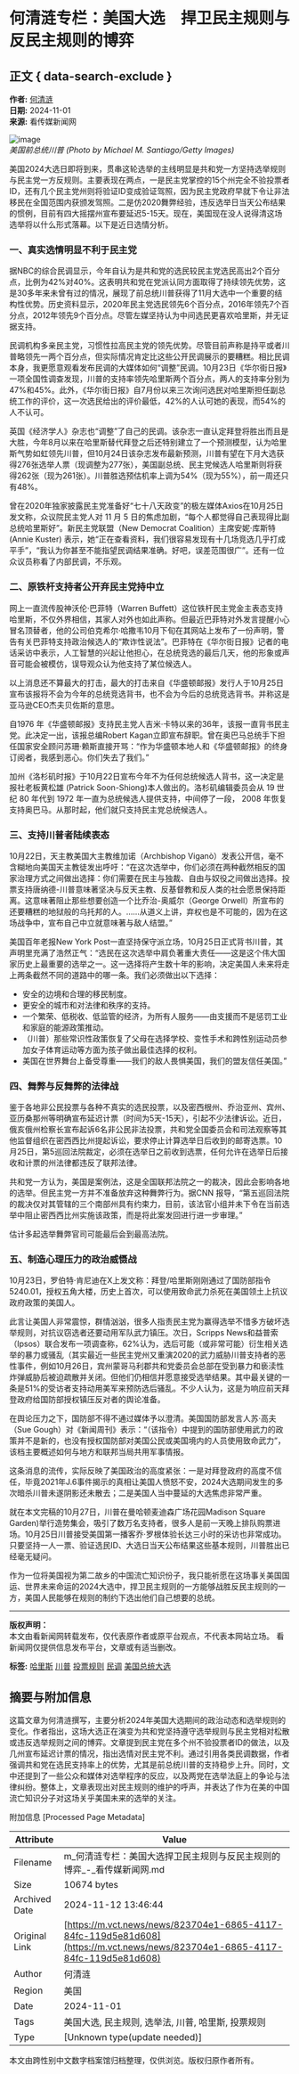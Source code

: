 # 何清涟专栏：美国大选　捍卫民主规则与反民主规则的博弈

## 正文 { data-search-exclude }


**作者:** [何清涟](https://m.vct.news/news/author/he-qing-lian)  
**日期:** 2024-11-01  
**来源:** 看传媒新闻网  

![image](https://s3.vct.news/uploads/20241029161032/aac6312e779fbb4c3babf567932f3b44c189707236c3460fb1bcb2424bd3f781.png)  
*美国前总统川普 (Photo by Michael M. Santiago/Getty Images)*

美国2024大选日即将到来，贯串这轮选举的主线明显是共和党一方坚持选举规则与民主党一方反规则。主要表现在两点，一是民主党掌控的15个州完全不验投票者ID，还有几个民主党州则将验证ID变成验证驾照，因为民主党政府早就下令让非法移民在全国范围内获颁发驾照。二是仿2020舞弊经验，违反选举日当天公布结果的惯例，目前有四大摇摆州宣布要延迟5-15天。现在，美国现在没人说得清这场选举将以什么形式落幕。以下是近日选情分析。

### 一、真实选情明显不利于民主党

据NBC的综合民调显示，今年自认为是共和党的选民较民主党选民高出2个百分点，比例为42%对40%。这表明共和党在党派认同方面取得了持续领先优势，这是30多年来未曾有过的情况，展现了前总统川普获得了11月大选中一个重要的结构性优势。历史资料显示，2020年民主党选民领先6个百分点，2016年领先7个百分点，2012年领先9个百分点。尽管左媒坚持认为中间选民更喜欢哈里斯，并无证据支持。

民调机构多亲民主党，习惯性拉高民主党的领先优势。尽管目前声称是持平或者川普略领先一两个百分点，但实际情况肯定比这些公开民调展示的要糟糕。相比民调本身，我更愿意观看发布民调的大媒体如何“调整”民调。10月23日《华尔街日报》一项全国性调查发现，川普的支持率领先哈里斯两个百分点，两人的支持率分别为47%和45%。此外，《华尔街日报》自7月份以来三次询问选民对哈里斯担任副总统工作的评价，这一次选民给出的评价最低，42%的人认可她的表现，而54%的人不认可。

英国《经济学人》杂志也“调整”了自己的民调。该杂志一直认定拜登将胜出而且是大胜，今年8月以来在哈里斯替代拜登之后还特别建立了一个预测模型，认为哈里斯气势如虹领先川普，但10月24日该杂志发布最新预测，川普有望在下月大选获得276张选举人票（现调整为277张），美国副总统、民主党候选人哈里斯则将获得262张（现为261张）。川普胜选预估机率上调为54%（现为55%），前一周还只有48%。

曾在2020年独家披露民主党准备好“七十八天政变”的极左媒体Axios在10月25日发文称，众议院民主党人对 11 月 5 日的焦虑加剧，“每个人都觉得自己表现得比副总统哈里斯好”。新民主党联盟（New Democrat Coalition）主席安妮·库斯特 (Annie Kuster) 表示，她“正在查看资料，我们很容易发现有十几场竞选几乎打成平手”，“我认为你甚至不能指望民调结果准确。好吧，误差范围很广”。还有一位众议员称看了内部民调，不乐观。

### 二、原铁杆支持者公开弃民主党持中立

网上一直流传股神沃伦·巴菲特（Warren Buffett）这位铁杆民主党金主表态支持哈里斯，不仅外界相信，其家人对外也如此声称。但最近巴菲特对外发言提醒小心冒名顶替者，他的公司伯克希尔·哈撒韦10月下旬在其网站上发布了一份声明，警告有关巴菲特支持政治候选人的“欺诈性说法”。巴菲特在《华尔街日报》记者的电话采访中表示，人工智慧的兴起让他担心，在总统竞选的最后几天，他的形象或声音可能会被模仿，误导观众认为他支持了某位候选人。

以上消息还不算最大的打击，最大的打击来自《华盛顿邮报》发行人于10月25日宣布该报将不会为今年的总统竞选背书，也不会为今后的总统竞选背书。并称这是亚马逊CEO杰夫贝佐斯的意思。

自1976 年《华盛顿邮报》支持民主党人吉米·卡特以来的36年，该报一直背书民主党。此决定一出，该报总编Robert Kagan立即宣布辞职。曾在奥巴马总统手下担任国家安全顾问苏珊·赖斯直接开骂：“作为华盛顿本地人和《华盛顿邮报》的终身订阅者，我感到恶心。你们失去了我们。”

加州《洛杉矶时报》于10月22日宣布今年不为任何总统候选人背书，这一决定是报社老板黄松雄 (Patrick Soon-Shiong)本人做出的。洛杉矶编辑委员会从 19 世纪 80 年代到 1972 年一直为总统候选人提供支持，中间停了一段， 2008 年恢复支持奥巴马。从那时起，他们就只支持民主党总统候选人。

### 三、支持川普者陆续表态

10月22日，天主教美国大主教维加诺（Archbishop Viganò）发表公开信，毫不含糊地向美国天主教徒发出呼吁：“在这次选举中，你们必须在两种截然相反的国家治理方式之间做出选择：你们需要在民主与独裁、自由与奴役之间做出选择。投票支持唐纳德-川普意味著坚决与反天主教、反基督教和反人类的社会愿景保持距离。这意味著阻止那些想要创造一个比乔治-奥威尔（George Orwell）所宣布的还要糟糕的地狱般的乌托邦的人。……从道义上讲，弃权也是不可能的，因为在这场战争中，宣布自己中立就意味著与敌人结盟。”

美国百年老报New York Post一直坚持保守派立场，10月25日正式背书川普，其声明里充满了浩然正气：“选民在这次选举中肩负著重大责任——这是这个伟大国家历史上最重要的选举之一。这一选择将产生数十年的影响，决定美国人未来将走上两条截然不同的道路中的哪一条。我们必须做出以下选择：

- 安全的边境和合理的移民制度。
- 更安全的城市和对法律和秩序的支持。
- 一个繁荣、低税收、低监管的经济，为所有人服务——由支援而不是惩罚工业和家庭的能源政策推动。
- （川普）那些常识性政策恢复了父母在选择学校、变性手术和跨性别运动员参加女子体育运动等方面为孩子做出最佳选择的权利。
- 美国在世界舞台上备受尊重——我们的敌人畏惧美国，我们的盟友信任美国。”

### 四、舞弊与反舞弊的法律战

鉴于各地非公民投票与各种不真实的选民投票，以及密西根州、乔治亚州、宾州、亚历桑那州等明确宣布延迟计票（时间为5天-15天），引起不少法律诉讼。近日，俄亥俄州检察长宣布起诉6名非公民非法投票，共和党全国委员会和司法观察等其他监督组织在密西西比州提起诉讼，要求停止计算选举日后收到的邮寄选票。10月25日，第5巡回法院裁定，必须在选举日之前收到选票，任何允许在选举日后接收和计票的州法律都违反了联邦法律。

共和党一方认为，美国是案例法，这是全国联邦法院之一的裁决，因此会影响各地的选举。但民主党一方并不准备放弃这种舞弊行为。据CNN 报导，“第五巡回法院的裁决仅对其管辖的三个南部州具有约束力，目前，该法官小组并未下令在当前选举中阻止密西西比州实施该政策，而是将此案发回进行进一步审理。”

估计多起选举舞弊官司可能最后会到最高法院。

### 五、制造心理压力的政治威慑战

10月23日，罗伯特·肯尼迪在X上发文称：拜登/哈里斯刚刚通过了国防部指令5240.01，授权五角大楼，历史上首次，可以使用致命武力杀死在美国领土上抗议政府政策的美国人。

此言让美国人非常震惊，群情汹汹，很多人指责民主党为赢得选举不惜多方破坏选举规则，对抗议窃选者还要动用军队武力镇压。次日，Scripps News和益普索（Ipsos）联合发布一项调查称，62%认为，选后可能（或非常可能）衍生相关选举的暴力或骚乱（其实最近一些民主党州又重演2020的武力威胁川普支持者的恶性事件，例如10月26日，宾州蒙哥马利郡共和党委员会总部在受到暴力和亵渎性炸弹威胁后被迫疏散并关闭。但他们仍相信并愿意接受选举结果。其中最关键的一条是51%的受访者支持动用美军来预防选后骚乱。不少人认为，这是为响应前天拜登政府给国防部授权镇压反对者的舆论准备。

在舆论压力之下，国防部不得不通过媒体予以澄清。美国国防部发言人苏·高夫（Sue Gough）对《新闻周刊》表示：“（该指令）中提到的国防部使用武力的政策并不是新的，也没有授权国防部对美国公民或美国境内的人员使用致命武力”，该档主要概述如何与地方和联邦当局共用军事情报。

这条消息的流传，实际反映了美国政治的高度紧张：一是对拜登政府的高度不信任，毕竟2021年J.6事件揭示的真相让美国人愤怒不安，2024大选期间发生的多次暗杀川普未遂阴影还未散去；二是美国人当中蔓延的大选焦虑非常严重。

就在本文完稿的10月27日，川普在曼哈顿麦迪森广场花园Madison Square Garden)举行造势集会，吸引了数万名支持者，很多人是前一天晚上排队购票进场。10月25日川普接受美国第一播客乔·罗根体验长达三小时的采访也非常成功。只要坚持一人一票、验证选民ID、大选日当天公布结果这些基本规则，川普胜出已经毫无疑问。

作为一位将美国视为第二故乡的中国流亡知识份子，我只能祈愿在这场事关美国国运、世界未来命运的2024大选中，捍卫民主规则的一方能够战胜反民主规则的一方，美国人民能够在规则的制约下选出他们自己想要的总统。

---

**版权声明：**  
本文由看新闻网转载发布，仅代表原作者或原平台观点，不代表本网站立场。 看新闻网仅提供信息发布平台，文章或有适当删改。

**标签:** [哈里斯](https://m.vct.news/keyword/ha-li-si) [川普](https://m.vct.news/keyword/chuan-pu) [投票规则](https://m.vct.news/keyword/tou-piao-gui-ze) [民调](https://m.vct.news/keyword/min-diao) [美国总统大选](https://m.vct.news/keyword/mei-guo-zong-tong-da-xuan)

## 摘要与附加信息

<!-- tcd_abstract -->
这篇文章为何清涟撰写，主要分析2024年美国大选期间的政治动态和选举规则的变化。作者指出，这场大选正在演变为共和党坚持遵守选举规则与民主党相对松散或违反选举规则之间的博弈。文章提到民主党在多个州不验投票者ID的做法，以及几州宣布延迟计票的情况，指出选情对民主党不利。通过引用各类民调数据，作者强调共和党在选民支持率上的优势，尤其是前总统川普的支持稳步上升。同时，文中还提到了一些公众和媒体对选举程序的反应，以及两党在选举法庭上的争论与法律纠纷。整体上，文章表现出对民主规则的维护的呼声，并表达了作为在美的中国流亡知识分子对这场关乎美国未来的选举的关注。
<!-- tcd_abstract_end -->

附加信息 [Processed Page Metadata]

| Attribute       | Value                                  |
|-----------------|----------------------------------------|
| Filename        | m_何清涟专栏：美国大选捍卫民主规则与反民主规则的博弈_-_看传媒新闻网.md                             |
| Size            | 10674 bytes                           |
| Archived Date   | 2024-11-12 13:46:44                             |
| Original Link   | [https://m.vct.news/news/823704e1-6865-4117-84fc-119d5e81d608](https://m.vct.news/news/823704e1-6865-4117-84fc-119d5e81d608)                       |
| Author          | 何清涟                               |
| Region          | 美国                               |
| Date            | 2024-11-01                                 |
| Tags            | 美国大选, 民主规则, 选举法, 川普, 哈里斯, 投票规则                                 |
| Type            | [Unknown type(update needed)]                                 |
<!-- tcd_table_end -->

本文由跨性别中文数字档案馆归档整理，仅供浏览。版权归原作者所有。

